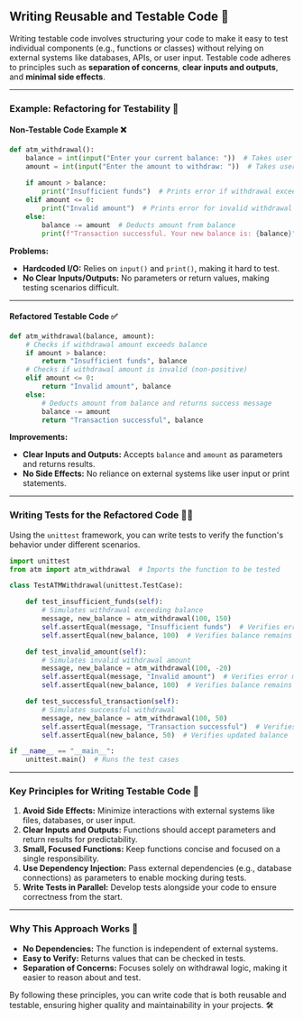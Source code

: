 ## Writing Reusable and Testable Code 🧪

Writing testable code involves structuring your code to make it easy to test individual components (e.g., functions or classes) without relying on external systems like databases, APIs, or user input. Testable code adheres to principles such as **separation of concerns**, **clear inputs and outputs**, and **minimal side effects**.

---

### Example: Refactoring for Testability 🔄

#### Non-Testable Code Example ❌
```python
def atm_withdrawal():
    balance = int(input("Enter your current balance: "))  # Takes user input for balance
    amount = int(input("Enter the amount to withdraw: "))  # Takes user input for withdrawal amount
    
    if amount > balance:
        print("Insufficient funds")  # Prints error if withdrawal exceeds balance
    elif amount <= 0:
        print("Invalid amount")  # Prints error for invalid withdrawal amount
    else:
        balance -= amount  # Deducts amount from balance
        print(f"Transaction successful. Your new balance is: {balance}")  # Prints success message
```

**Problems:**
- **Hardcoded I/O:** Relies on `input()` and `print()`, making it hard to test.
- **No Clear Inputs/Outputs:** No parameters or return values, making testing scenarios difficult.

---

#### Refactored Testable Code ✅
```python
def atm_withdrawal(balance, amount):
    # Checks if withdrawal amount exceeds balance
    if amount > balance:
        return "Insufficient funds", balance
    # Checks if withdrawal amount is invalid (non-positive)
    elif amount <= 0:
        return "Invalid amount", balance
    else:
        # Deducts amount from balance and returns success message
        balance -= amount
        return "Transaction successful", balance
```

**Improvements:**
- **Clear Inputs and Outputs:** Accepts `balance` and `amount` as parameters and returns results.
- **No Side Effects:** No reliance on external systems like user input or print statements.

---

### Writing Tests for the Refactored Code 🧑‍💻

Using the `unittest` framework, you can write tests to verify the function's behavior under different scenarios.

```python
import unittest
from atm import atm_withdrawal  # Imports the function to be tested

class TestATMWithdrawal(unittest.TestCase):

    def test_insufficient_funds(self):
        # Simulates withdrawal exceeding balance
        message, new_balance = atm_withdrawal(100, 150)
        self.assertEqual(message, "Insufficient funds")  # Verifies error message
        self.assertEqual(new_balance, 100)  # Verifies balance remains unchanged

    def test_invalid_amount(self):
        # Simulates invalid withdrawal amount
        message, new_balance = atm_withdrawal(100, -20)
        self.assertEqual(message, "Invalid amount")  # Verifies error message
        self.assertEqual(new_balance, 100)  # Verifies balance remains unchanged

    def test_successful_transaction(self):
        # Simulates successful withdrawal
        message, new_balance = atm_withdrawal(100, 50)
        self.assertEqual(message, "Transaction successful")  # Verifies success message
        self.assertEqual(new_balance, 50)  # Verifies updated balance

if __name__ == "__main__":
    unittest.main()  # Runs the test cases
```

---

### Key Principles for Writing Testable Code 📜

1. **Avoid Side Effects:** Minimize interactions with external systems like files, databases, or user input.
2. **Clear Inputs and Outputs:** Functions should accept parameters and return results for predictability.
3. **Small, Focused Functions:** Keep functions concise and focused on a single responsibility.
4. **Use Dependency Injection:** Pass external dependencies (e.g., database connections) as parameters to enable mocking during tests.
5. **Write Tests in Parallel:** Develop tests alongside your code to ensure correctness from the start.

---

### Why This Approach Works 🚀

- **No Dependencies:** The function is independent of external systems.
- **Easy to Verify:** Returns values that can be checked in tests.
- **Separation of Concerns:** Focuses solely on withdrawal logic, making it easier to reason about and test.

By following these principles, you can write code that is both reusable and testable, ensuring higher quality and maintainability in your projects. 🛠️
